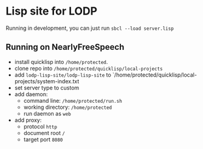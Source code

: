 # Lisp site for LODP

Running in development, you can just run `sbcl --load server.lisp`

## Running on NearlyFreeSpeech

- install quicklisp into `/home/protected`.
- clone repo into `/home/protected/quicklisp/local-projects`
- add `lodp-lisp-site/lodp-lisp-site` to `/home/protected/quicklisp/local-projects/system-index.txt
- set server type to custom
- add daemon:
  - command line: `/home/protected/run.sh`
  - working directory: `/home/protected`
  - run daemon as `web`
- add proxy:
  - protocol `http`
  - document root `/`
  - target port `8080`
